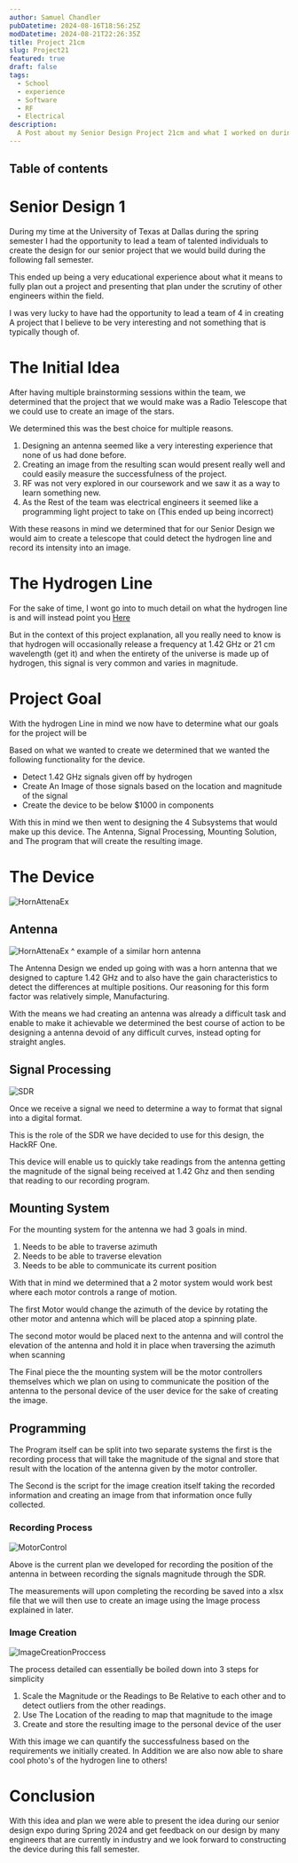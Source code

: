```yaml
---
author: Samuel Chandler
pubDatetime: 2024-08-16T18:56:25Z
modDatetime: 2024-08-21T22:26:35Z
title: Project 21cm
slug: Project21
featured: true
draft: false
tags:
  - School
  - experience
  - Software
  - RF
  - Electrical
description:
  A Post about my Senior Design Project 21cm and what I worked on during that semester
---
```


## Table of contents

# Senior Design 1
During my time at the University of Texas at Dallas during the spring semester I had the opportunity to lead a team of talented individuals to create the design for our senior project
that we would build during the following fall semester. 

This ended up being a very educational experience about what it means to fully plan out a project and presenting that plan under the scrutiny of other engineers within the field.

I was very lucky to have had the opportunity to lead a team of 4 in creating A project that I believe to be very interesting and not something that is typically though of.

# The Initial Idea

After having multiple brainstorming sessions within the team, we determined that the project that we would make was a Radio Telescope that we could use to create an image of the stars. 

We determined this was the best choice for multiple reasons. 
1. Designing an antenna seemed like a very interesting experience that none of us had done before. 
2. Creating an image from the resulting scan would present really well and could easily measure the successfulness of the project. 
3. RF was not very explored in our coursework and we saw it as a way to learn something new. 
4. As the Rest of the team was electrical engineers it seemed like a programming light project to take on (This ended up being incorrect)

With these reasons in mind we determined that for our Senior Design we would aim to create a telescope that could detect the hydrogen line and record its intensity into an image. 

# The Hydrogen Line

For the sake of time, I wont go into to much detail on what the hydrogen line is and will instead point you [Here](https://en.wikipedia.org/wiki/Hydrogen_line)

But in the context of this project explanation, all you really need to know is that hydrogen will occasionally release a frequency at 1.42 GHz or 21 cm wavelength (get it) and when the entirety of the universe is made up of hydrogen, this signal is very common and varies in magnitude.

# Project Goal

With the hydrogen Line in mind we now have to determine what our goals for the project will be

Based on what we wanted to create we determined that we wanted the following functionality for the device. 
- Detect 1.42 GHz signals given off by hydrogen 
- Create An Image of those signals based on the location and magnitude of the signal 
- Create the device to be below $1000 in components 

With this in mind we then went to designing the 4 Subsystems that would make up this device. The Antenna, Signal Processing, Mounting Solution, and The program that will create the resulting image.

# The Device 
![HornAttenaEx](assets/images/PosterDiagram.png)

## Antenna
![HornAttenaEx](assets/images/hydrogenline_horn.jpg)
^ example of a similar horn antenna

The Antenna Design we ended up going with was a horn antenna that we designed to capture 1.42 GHz and to also have the gain characteristics to detect the differences at multiple positions. Our reasoning for this form factor was relatively simple, Manufacturing.

 With the means we had creating an antenna was already a difficult task and enable to make it achievable we determined the best course of action to be designing a antenna devoid of any difficult curves, instead opting for straight angles.

 ## Signal Processing 

![SDR](assets/images/h1.jpeg)

 Once we receive a signal we need to determine a way to format that signal into a digital format. 

 This is the role of the SDR we have decided to use for this design, the HackRF One. 

 This device will enable us to quickly take readings from the antenna getting the magnitude of the signal being received at 1.42 Ghz and then sending that reading to our recording program. 


## Mounting System 

For the mounting system for the antenna we had 3 goals in mind. 
1. Needs to be able to traverse azimuth
2. Needs to be able to traverse elevation
3. Needs to be able to communicate its current position

With that in mind we determined that a 2 motor system would work best where each motor controls a range of motion. 

The first Motor would change the azimuth of the device by rotating the other motor and antenna which will be placed atop a spinning plate. 

The second motor would be placed next to the antenna and will control the elevation of the antenna and hold it in place when traversing the azimuth when scanning 

The Final piece the the mounting system will be the motor controllers themselves which we plan on using to communicate the position of the antenna to the personal device of the user 
device for the sake of creating the image.

## Programming

The Program itself can be split into two separate systems the first is the recording process that will take the magnitude of the signal and store that result with the location of the antenna given by the motor controller.

The Second is the script for the image creation itself taking the recorded information and creating an image from that information once fully collected. 

### Recording Process 

![MotorControl](assets/images/MotorControllerCommunication.png)

Above is the current plan we developed for recording the position of the antenna in between recording the signals magnitude through the SDR.

The measurements will upon completing the recording be saved into a xlsx file that we will then use to create an image using the Image process explained in later. 

### Image Creation

![ImageCreationProccess](assets/images/Conversion_Process.png)

The process detailed can essentially be boiled down into 3 steps for simplicity 
1. Scale the Magnitude or the Readings to Be Relative to each other and to detect outliers from the other readings. 
2. Use The Location of the reading to map that magnitude to the image
3. Create and store the resulting image to the personal device of the user

With this image we can quantify the successfulness based on the requirements we initially created. In Addition we are also now able to share cool photo's of the hydrogen line to others!

# Conclusion

With this idea and plan we were able to present the idea during our senior design expo during Spring 2024 and get feedback on our design by many engineers that are currently in industry and we look forward to constructing the device during this fall semester. 